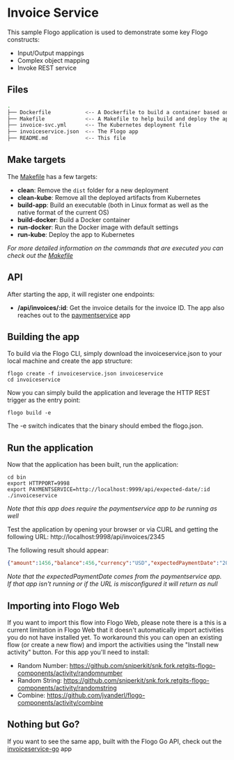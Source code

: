 # Invoice Service
This sample Flogo application is used to demonstrate some key Flogo constructs:

- Input/Output mappings
- Complex object mapping
- Invoke REST service

## Files
```bash
.
├── Dockerfile           <-- A Dockerfile to build a container based on an Alpine base image
├── Makefile             <-- A Makefile to help build and deploy the app
├── invoice-svc.yml      <-- The Kubernetes deployment file
├── invoiceservice.json  <-- The Flogo app
├── README.md            <-- This file
```

## Make targets
The [Makefile](./Makefile) has a few targets:
* **clean**: Remove the `dist` folder for a new deployment
* **clean-kube**: Remove all the deployed artifacts from Kubernetes
* **build-app**: Build an executable (both in Linux format as well as the native format of the current OS)
* **build-docker**: Build a Docker container
* **run-docker**: Run the Docker image with default settings
* **run-kube**: Deploy the app to Kubernetes

_For more detailed information on the commands that are executed you can check out the [Makefile](./Makefile)_

## API
After starting the app, it will register one endpoints:
* **/api/invoices/:id**: Get the invoice details for the invoice ID. The app also reaches out to the [paymentservice](../paymentservice) app

## Building the app
To build via the Flogo CLI, simply download the invoiceservice.json to your local machine and create the app structure:

```{r, engine='bash', count_lines}
flogo create -f invoiceservice.json invoiceservice
cd invoiceservice
```

Now you can simply build the application and leverage the HTTP REST trigger as the entry point:

```{r, engine='bash', count_lines}
flogo build -e
```

The -e switch indicates that the binary should embed the flogo.json.

## Run the application

Now that the application has been built, run the application:

```{r, engine='bash', count_lines}
cd bin
export HTTPPORT=9998
export PAYMENTSERVICE=http://localhost:9999/api/expected-date/:id
./invoiceservice
```

_Note that this app does require the paymentservice app to be running as well_

Test the application by opening your browser or via CURL and getting the following URL: http://localhost:9998/api/invoices/2345

The following result should appear:

```json
{"amount":1456,"balance":456,"currency":"USD","expectedPaymentDate":"2018-02-28","id":"2345","ref":"INV-2345"}
```

_Note that the expectedPaymentDate comes from the paymentservice app. If that app isn't running or if the URL is misconfigured it will return as null_

## Importing into Flogo Web
If you want to import this flow into Flogo Web, please note there is a this is a current limitation in Flogo Web that it doesn't automatically import activities you do not have installed yet. To workaround this you can open an existing flow (or create a new flow) and import the activities using the "Install new activity" button. For this app you'll need to install:

* Random Number: https://github.com/sniperkit/snk.fork.retgits-flogo-components/activity/randomnumber
* Random String: https://github.com/sniperkit/snk.fork.retgits-flogo-components/activity/randomstring
* Combine: https://github.com/jvanderl/flogo-components/activity/combine

## Nothing but Go?
If you want to see the same app, built with the Flogo Go API, check out the [invoiceservice-go](../invoiceservice-go) app